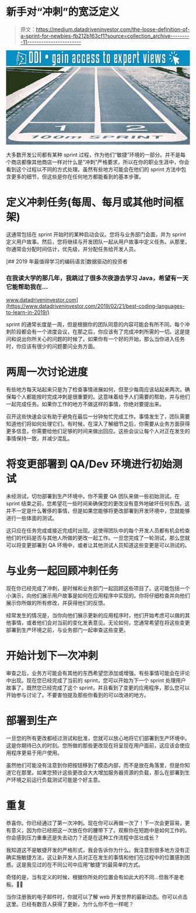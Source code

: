 # 新手对“冲刺”的宽泛定义

> 原文：<https://medium.datadriveninvestor.com/the-loose-definition-of-a-sprint-for-newbies-fb212b163cf1?source=collection_archive---------11----------------------->

[![](img/45d18279f613e40d1fea05ff6e90ec54.png)](http://www.track.datadriveninvestor.com/1B9E)![](img/5ecfa68bc5b11110e3b61adafba660d1.png)

大多数开发公司都有某种 sprint 过程，作为他们“敏捷”环境的一部分。并不是每个商店都像其他商店一样对什么是“冲刺”严格要求，所以在你的职业生涯中，你会看到这个过程以不同的方式处理。虽然有些地方可能会在他们的 sprint 方法中包含更多的细节，但这些是你在任何地方都能看到的基本步骤。

# **定义冲刺任务(每周、每月或其他时间框架)**

这通常包括在 sprint 开始时的某种启动会议。您将与业务部门会面，并为 sprint 定义用户故事。然后，您将继续与开发团队一起从用户故事中定义任务。从那里，你通常会分配时间估计，优先级，并分配任务给开发人员。

[](https://www.datadriveninvestor.com/2019/02/21/best-coding-languages-to-learn-in-2019/) [## 2019 年最值得学习的编码语言|数据驱动的投资者

### 在我读大学的那几年，我跳过了很多次夜游去学习 Java，希望有一天它能帮助我在…

www.datadriveninvestor.com](https://www.datadriveninvestor.com/2019/02/21/best-coding-languages-to-learn-in-2019/) 

sprint 的通常长度是一周，但是根据你的团队同意的内容可能会有所不同。每个冲刺阶段都会有一个进度会议，在那之后，你应该有了完成冲刺所需的一切。这是提问和说出你所关心的问题的时候了。如果你有一个好的开始，那么当你进入任务时，你应该有很少的问题要问业务方面。

# **两周一次讨论进度**

有些地方每天站起来只是为了检查事情进展如何，但至少每周应该站起来两次。确保每个人都能按时完成冲刺是很重要的。这意味着给予人们需要的帮助，并与他们一起完成任务。如果你工作的地方不做这样的事情，你绝对要提出来。

召开这些快速会议有助于避免在最后一分钟匆忙完成工作。事情发生了，团队需要知道他们将如何处理它们。有时候，在深入了解细节之后，你需要从业务方面获得更多信息，你需要给他们足够的时间来做出回应。这些会议让每个人对正在发生的事情保持一致，并减少混乱。

# **将变更部署到 QA/Dev 环境进行初始测试**

未经测试，切勿部署到生产环境中。你不需要 QA 团队来做一些初始测试。在 sprint 结束之前，您希望花一些时间来确保您的更改没有意外地破坏任何东西。这并不一定是什么奢侈的事情，但是如果您能够将更改部署到开发环境中，您就能够进行一些体面的测试。

这只应在任务完成或接近完成时出现。这使得团队中的每个开发人员都有机会检查他们的代码是否与其他人所做的更改一起工作。一旦您完成了一轮测试，那么您就可以将变更部署到 QA 环境中，或者让其他测试人员知道这些变更是可以测试的。

# **与业务一起回顾冲刺任务**

现在你已经完成了冲刺，是时候和业务部门一起回顾这些项目了。这可能包括一个小演示，向他们展示用户故事是如何在应用程序中实现的。你将仔细检查并向他们展示你所做的所有修改，并获得他们的反馈。

经常发生的情况是，当你向他们展示更新的应用程序时，他们开始考虑可以做的其他事情，或者他们会对当前的变化发表意见。无论如何，您通常希望在将这些变更部署到生产环境之前，与业务部门一起审查这些变更。

# **开始计划下一次冲刺**

审查之后，业务方可能会有其他的东西希望您添加或增强。有些事情可能会在评论中出现。现在您已经完成了当前的 sprint，您可以开始为下一个 sprint 处理用户故事了。既然您已经完成了这个 sprint，并且看到了变更的应用程序，那么您可以开始参与讨论了。不要害怕提及那些你看到的可以改进的地方。

# **部署到生产**

一旦您的所有更改都经过测试和批准，您就可以放心地将它们部署到生产环境中。这是你期待已久的时刻。您所做的那些更改现在将呈现在用户面前，这应该会使应用程序更易于用户使用。

虽然他们可能没有注意到你把按钮移到了模态内部，而不是放在角落里，但是你知道它在那里。如果您预计这些更改会大大增加服务器资源的负载，那么在部署到生产环境之前运行负载测试可能是个好主意。

# **重复**

恭喜你。你已经通过了第一次冲刺。现在你可以再做一次了！下一次会更容易，更有意义，因为你已经把这一次放在你的腰带下了。观察你在短跑中是如何工作的。你会感到压力重重还是失去动力？还是在这种工作流程中茁壮成长？

我知道这不是敏捷开发的严格形式，我会告诉你为什么。我注意到很多地方没有正确实施敏捷方法，这让新开发人员对正在发生的事情和他们在过程中的位置感到困惑。这是我见过的在不同公司中应用“敏捷”的最简单的方式。

奇怪的是，当有定义的时候，根据你所处的位置会有如此大的不同…但我不是老板。🤷‍♀️

当你注册我的电子邮件时，你就可以了解 web 开发世界的最新动态。你可以点击这里。已经有数百人获得了更新，为什么你不也一样呢？